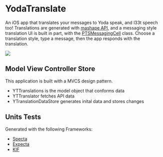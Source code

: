 YodaTranslate
=====================

An iOS app that translates your messages to Yoda speak, and l33t speech too! Translations are generated with [mashape API](www.mashape.com), and a messaging style translation UI is built in part, with the  [PTSMessagingCell](https://github.com/ppanopticon/PTSMessagingCell) class. Choose a translation style, type a message, then the app responds with the translation.

![](http://i.imgur.com/V88UiKk.png)

Model View Controller Store
-----

This application is built with a MVCS design pattern. 

* YTTranslations is the model object that conforms data
* YTTranslator fetches API data
* YTranslationDataStore generates inital data and stores changes

Units Tests
----
Generated with the following Frameworks:
* [Specta](https://github.com/specta/specta)
* [Expecta](https://github.com/specta/expecta)
* [KIF](https://github.com/kif-framework/KIF)
